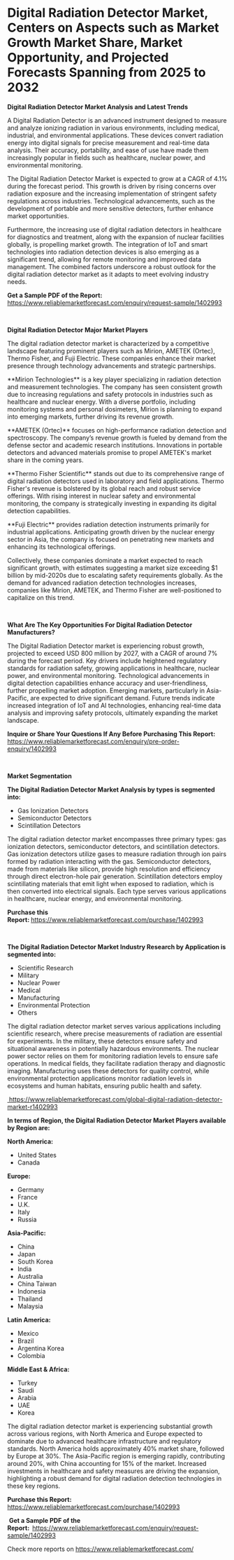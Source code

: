 <p><h1>Digital Radiation Detector Market, Centers on Aspects such as Market Growth Market Share, Market Opportunity, and Projected Forecasts Spanning from 2025 to 2032</h1></p><p><strong>Digital Radiation Detector Market Analysis and Latest Trends</strong></p>
<p><p>A Digital Radiation Detector is an advanced instrument designed to measure and analyze ionizing radiation in various environments, including medical, industrial, and environmental applications. These devices convert radiation energy into digital signals for precise measurement and real-time data analysis. Their accuracy, portability, and ease of use have made them increasingly popular in fields such as healthcare, nuclear power, and environmental monitoring.</p><p>The Digital Radiation Detector Market is expected to grow at a CAGR of 4.1% during the forecast period. This growth is driven by rising concerns over radiation exposure and the increasing implementation of stringent safety regulations across industries. Technological advancements, such as the development of portable and more sensitive detectors, further enhance market opportunities. </p><p>Furthermore, the increasing use of digital radiation detectors in healthcare for diagnostics and treatment, along with the expansion of nuclear facilities globally, is propelling market growth. The integration of IoT and smart technologies into radiation detection devices is also emerging as a significant trend, allowing for remote monitoring and improved data management. The combined factors underscore a robust outlook for the digital radiation detector market as it adapts to meet evolving industry needs.</p></p>
<p><strong>Get a Sample PDF of the Report:&nbsp;</strong> <a href="https://www.reliablemarketforecast.com/enquiry/request-sample/1402993?utm_campaign=1899&utm_medium=2&utm_source=Github&utm_content=ia&utm_term=12012025&utm_id=digital-radiation-detector">https://www.reliablemarketforecast.com/enquiry/request-sample/1402993</a></p>
<p>&nbsp;</p>
<p><strong>Digital Radiation Detector Major Market Players</strong></p>
<p><p>The digital radiation detector market is characterized by a competitive landscape featuring prominent players such as Mirion, AMETEK (Ortec), Thermo Fisher, and Fuji Electric. These companies enhance their market presence through technology advancements and strategic partnerships.</p><p>**Mirion Technologies** is a key player specializing in radiation detection and measurement technologies. The company has seen consistent growth due to increasing regulations and safety protocols in industries such as healthcare and nuclear energy. With a diverse portfolio, including monitoring systems and personal dosimeters, Mirion is planning to expand into emerging markets, further driving its revenue growth.</p><p>**AMETEK (Ortec)** focuses on high-performance radiation detection and spectroscopy. The company’s revenue growth is fueled by demand from the defense sector and academic research institutions. Innovations in portable detectors and advanced materials promise to propel AMETEK's market share in the coming years.</p><p>**Thermo Fisher Scientific** stands out due to its comprehensive range of digital radiation detectors used in laboratory and field applications. Thermo Fisher's revenue is bolstered by its global reach and robust service offerings. With rising interest in nuclear safety and environmental monitoring, the company is strategically investing in expanding its digital detection capabilities.</p><p>**Fuji Electric** provides radiation detection instruments primarily for industrial applications. Anticipating growth driven by the nuclear energy sector in Asia, the company is focused on penetrating new markets and enhancing its technological offerings.</p><p>Collectively, these companies dominate a market expected to reach significant growth, with estimates suggesting a market size exceeding $1 billion by mid-2020s due to escalating safety requirements globally. As the demand for advanced radiation detection technologies increases, companies like Mirion, AMETEK, and Thermo Fisher are well-positioned to capitalize on this trend.</p></p>
<p>&nbsp;</p>
<p><strong>What Are The Key Opportunities For Digital Radiation Detector Manufacturers?</strong></p>
<p><p>The Digital Radiation Detector market is experiencing robust growth, projected to exceed USD 800 million by 2027, with a CAGR of around 7% during the forecast period. Key drivers include heightened regulatory standards for radiation safety, growing applications in healthcare, nuclear power, and environmental monitoring. Technological advancements in digital detection capabilities enhance accuracy and user-friendliness, further propelling market adoption. Emerging markets, particularly in Asia-Pacific, are expected to drive significant demand. Future trends indicate increased integration of IoT and AI technologies, enhancing real-time data analysis and improving safety protocols, ultimately expanding the market landscape.</p></p>
<p><strong>Inquire or Share Your Questions If Any Before Purchasing This Report:</strong> <a href="https://www.reliablemarketforecast.com/enquiry/pre-order-enquiry/1402993?utm_campaign=1899&utm_medium=2&utm_source=Github&utm_content=ia&utm_term=12012025&utm_id=digital-radiation-detector">https://www.reliablemarketforecast.com/enquiry/pre-order-enquiry/1402993</a></p>
<p>&nbsp;</p>
<p><strong>Market Segmentation</strong></p>
<p><strong>The Digital Radiation Detector Market Analysis by types is segmented into:</strong></p>
<p><ul><li>Gas Ionization Detectors</li><li>Semiconductor Detectors</li><li>Scintillation Detectors</li></ul></p>
<p><p>The digital radiation detector market encompasses three primary types: gas ionization detectors, semiconductor detectors, and scintillation detectors. Gas ionization detectors utilize gases to measure radiation through ion pairs formed by radiation interacting with the gas. Semiconductor detectors, made from materials like silicon, provide high resolution and efficiency through direct electron-hole pair generation. Scintillation detectors employ scintillating materials that emit light when exposed to radiation, which is then converted into electrical signals. Each type serves various applications in healthcare, nuclear energy, and environmental monitoring.</p></p>
<p><strong>Purchase this Report:&nbsp;</strong><a href="https://www.reliablemarketforecast.com/purchase/1402993?utm_campaign=1899&utm_medium=2&utm_source=Github&utm_content=ia&utm_term=12012025&utm_id=digital-radiation-detector">https://www.reliablemarketforecast.com/purchase/1402993</a></p>
<p>&nbsp;</p>
<p><strong>The Digital Radiation Detector Market Industry Research by Application is segmented into:</strong></p>
<p><ul><li>Scientific Research</li><li>Military</li><li>Nuclear Power</li><li>Medical</li><li>Manufacturing</li><li>Environmental Protection</li><li>Others</li></ul></p>
<p><p>The digital radiation detector market serves various applications including scientific research, where precise measurements of radiation are essential for experiments. In the military, these detectors ensure safety and situational awareness in potentially hazardous environments. The nuclear power sector relies on them for monitoring radiation levels to ensure safe operations. In medical fields, they facilitate radiation therapy and diagnostic imaging. Manufacturing uses these detectors for quality control, while environmental protection applications monitor radiation levels in ecosystems and human habitats, ensuring public health and safety.</p></p>
<p><a href="https://www.reliablemarketforecast.com/global-digital-radiation-detector-market-r1402993?utm_campaign=1899&utm_medium=2&utm_source=Github&utm_content=ia&utm_term=12012025&utm_id=digital-radiation-detector">&nbsp;https://www.reliablemarketforecast.com/global-digital-radiation-detector-market-r1402993</a></p>
<p><strong>In terms of Region, the Digital Radiation Detector Market Players available by Region are:</strong></p>
<p>
    <p> <strong> North America: </strong>
        <ul>
            <li>United States</li>
            <li>Canada</li>
        </ul>
        </p> 
    <p> <strong> Europe: </strong>
        <ul>
            <li>Germany</li>
            <li>France</li>
            <li>U.K.</li>
            <li>Italy</li>
            <li>Russia</li>
        </ul>
        </p> 
    <p> <strong> Asia-Pacific: </strong>
        <ul>
            <li>China</li>
            <li>Japan</li>
            <li>South Korea</li>
            <li>India</li>
            <li>Australia</li>
            <li>China Taiwan</li>
            <li>Indonesia</li>
            <li>Thailand</li>
            <li>Malaysia</li>
        </ul>
        </p> 
    <p> <strong> Latin America: </strong>
        <ul>
            <li>Mexico</li>
            <li>Brazil</li>
            <li>Argentina Korea</li>
            <li>Colombia</li>
        </ul>
        </p> 
    <p> <strong> Middle East & Africa: </strong>
        <ul>
            <li>Turkey</li>
            <li>Saudi</li>
            <li>Arabia</li>
            <li>UAE</li>
            <li>Korea</li>
        </ul>
    </p>
    </p>
<p><p>The digital radiation detector market is experiencing substantial growth across various regions, with North America and Europe expected to dominate due to advanced healthcare infrastructure and regulatory standards. North America holds approximately 40% market share, followed by Europe at 30%. The Asia-Pacific region is emerging rapidly, contributing around 20%, with China accounting for 15% of the market. Increased investments in healthcare and safety measures are driving the expansion, highlighting a robust demand for digital radiation detection technologies in these key regions.</p></p>
<p><strong>Purchase this Report: </strong><a href="https://www.reliablemarketforecast.com/purchase/1402993?utm_campaign=1899&utm_medium=2&utm_source=Github&utm_content=ia&utm_term=12012025&utm_id=digital-radiation-detector">https://www.reliablemarketforecast.com/purchase/1402993</a></p>
<p>&nbsp;<strong>Get a Sample PDF of the Report:&nbsp;&nbsp;</strong><a href="https://www.reliablemarketforecast.com/enquiry/request-sample/1402993?utm_campaign=1899&utm_medium=2&utm_source=Github&utm_content=ia&utm_term=12012025&utm_id=digital-radiation-detector">https://www.reliablemarketforecast.com/enquiry/request-sample/1402993</a></p>
<p><strong></strong></p>
<p>Check more reports on <a href="https://www.reliablemarketforecast.com/?utm_campaign=1899&utm_medium=2&utm_source=Github&utm_content=ia&utm_term=12012025&utm_id=digital-radiation-detector">https://www.reliablemarketforecast.com/</a></p>